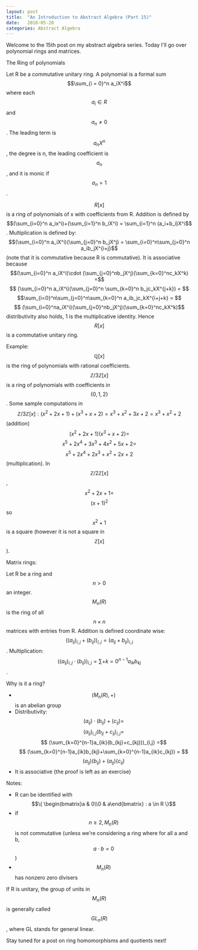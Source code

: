 ```yaml
---
layout: post
title:  "An Introduction to Abstract Algebra (Part 15)"
date:   2016-05-20
categories: Abstract Algebra
---
```


Welcome to the 15th post on my abstract algebra series. Today I'll go over polynomial rings and matrices.

The Ring of polynomials

Let R be a commutative unitary ring. A polynomial is a formal sum $$\sum_{i = 0}^n a_iX^i$$ where each $$a_i \in R$$ and $$a_n \neq 0$$. The leading term is $$a_nX^n$$, the degree is n, the leading coefficient is $$a_n$$, and it is monic if $$a_n = 1$$.

$$R[x]$$ is a ring of polynomials of x with coefficients from R. Addition is defined by $$(\sum_{i=0}^n a_ix^i)+(\sum_{i=1}^n b_iX^i) = \sum_{i=1}^n (a_i+b_i)X^i$$. Multiplication is defined by: $$(\sum_{i=0}^n a_iX^i)(\sum_{j=0}^n b_jX^j) = \sum_{i=0}^n\sum_{j=0}^n a_ib_jX^{i+j}$$ (note that it is commutative because R is commutative). It is associative because $$(\sum_{i=0}^n a_iX^i)\cdot (\sum_{j=0}^nb_jX^j)(\sum_{k=0}^nc_kX^k) =$$ $$ (\sum_{i=0}^n a_iX^i)(\sum_{j=0}^n \sum_{k=0}^n b_jc_kX^{j+k}) = $$ $$\sum_{i=0}^n\sum_{j=0}^n\sum_{k=0}^n a_ib_jc_kX^{i+j+k} = $$ $$ (\sum_{i=0}^na_iX^i)(\sum_{j=0}^nb_jX^j)(\sum_{k=0}^nc_kX^k)$$ distributivity also holds, 1 is the multiplicative identity. Hence $$R[x]$$ is a commutative unitary ring.

Example: $$\mathbb{Q}[x]$$ is the ring of polynomials with rational coefficients. $$\mathbb{Z}/3\mathbb{Z}[x]$$ is a ring of polynomials with coefficients in $$\{0,1,2\}$$. Some sample computations in $$\mathbb{Z}/3\mathbb{Z}[x]: (x^2+2x+1)+(x^3+x+2) = x^3+x^2+3x+2 = x^3+x^2+2$$ (addition) $$(x^2+2x+1)(x^3+x+2) = $$ $$ x^5+2x^4+3x^3+4x^2+5x+2 =$$ $$ x^5+2x^4+2x^3+x^2+2x+2$$ (multiplication). In $$\mathbb{Z}/2\mathbb{Z}[x]$$, $$x^2+2x+1 = $$ $$(x+1)^2$$ so $$x^2+1$$ is a square (however it is not a square in $$\mathbb{Z}[x]$$).

Matrix rings:

Let R be a ring and $$n > 0$$ an integer. $$M_n(R)$$ is the ring of all $$n \times n$$ matrices with entries from R. Addition is defined coordinate wise: $$((a_{ij})_{i,j} +(b_{ij}))_{i,j} = (a_{ij}+b_{ij})_{i,j}$$. Multiplication: $$((a_{ij})_{i,j} \cdot (b_{ij}))_{i,j} = \sum+{k =0}^{n-1} a_{ik}b_{kj}$$.

Why is it a ring?
* $$(M_n(R), +)$$ is an abelian group
* Distributivity: $$(a_{ij})\cdot (b_{ij}) + (c_{ij}) = $$ $$(a_{ij})_{i,j}(b_{ij}+c_{ij})_{i,j} = $$ $$ (\sum_{k=0}^{n-1}a_{ik}(b_{kj}+c_{kj}))_{i,j} =$$ $$ (\sum_{k=0}^{n-1}a_{ik}b_{kj}+\sum_{k=0}^{n-1}a_{ik}c_{kj}) = $$ $$(a_{ij})(b_{ij})+(a_{ij})(c_{ij})$$
* It is associative (the proof is left as an exercise)

Notes:
* R can be identified with $$\{ \begin{bmatrix}a & 0\\0 & a\end{bmatrix} : a \in R \}$$
* if $$n \geq 2, M_n(R)$$ is not commutative (unless we're considering a ring where for all a and b, $$a \cdot b = 0$$)
* $$M_n(R)$$ has nonzero zero divisers

If R is unitary, the group of units in $$M_n(R)$$ is generally called $$GL_n(R)$$, where GL stands for general linear.

Stay tuned for a post on ring homomorphisms and quotients next! 
